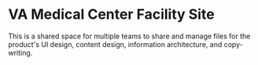 # VA Medical Center Facility Site

This is a shared space for multiple teams to share and manage files for the product's UI design, content design, information architecture, and copy-writing.
